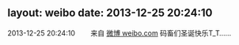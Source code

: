 layout: weibo
date: 2013-12-25 20:24:10
---
2013-12-25 20:24:10  &nbsp;&nbsp;&nbsp;&nbsp;&nbsp;&nbsp; 来自 <a href="http://weibo.com/" rel="nofollow">微博 weibo.com</a>
码畜们圣诞快乐T_T…… ​​​
